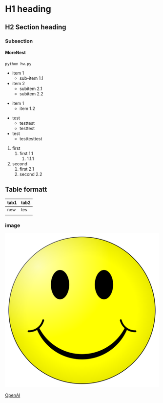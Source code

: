 # H1 heading
## H2 Section heading
### Subsection
#### MoreNest

`python hw.py`

- item 1
    - sub-item 1.1
- item 2
    - subitem 2.1
    - subitem 2.2

* item 1
    * item 1.2

+ test
    + testtest
    + testtest
+ test
    + testtesttest



1. first
    1. first 1.1
        1. 1.1.1
2. second
    1. first 2.1
    2. second 2.2

## Table formatt

| tab1 | tab2 |
|------|------|
|new   |tes   |
|    |        |

### image 

![smile](image.png)

[OpenAI](https://openai.com)